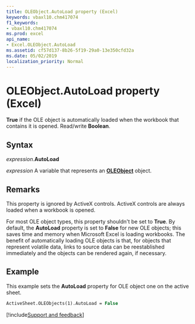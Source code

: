 ```yaml
---
title: OLEObject.AutoLoad property (Excel)
keywords: vbaxl10.chm417074
f1_keywords:
- vbaxl10.chm417074
ms.prod: excel
api_name:
- Excel.OLEObject.AutoLoad
ms.assetid: cf57d137-8b26-5f19-29a0-13e350cfd32a
ms.date: 05/02/2019
localization_priority: Normal
---
```



# OLEObject.AutoLoad property (Excel)

**True** if the OLE object is automatically loaded when the workbook that contains it is opened. Read/write **Boolean**.


## Syntax

_expression_.**AutoLoad**

_expression_ A variable that represents an **[OLEObject](Excel.OLEObject.md)** object.


## Remarks

This property is ignored by ActiveX controls. ActiveX controls are always loaded when a workbook is opened.

For most OLE object types, this property shouldn't be set to **True**. By default, the **AutoLoad** property is set to **False** for new OLE objects; this saves time and memory when Microsoft Excel is loading workbooks. The benefit of automatically loading OLE objects is that, for objects that represent volatile data, links to source data can be reestablished immediately and the objects can be rendered again, if necessary.


## Example

This example sets the **AutoLoad** property for OLE object one on the active sheet.

```vb
ActiveSheet.OLEObjects(1).AutoLoad = False
```




[!include[Support and feedback](~/includes/feedback-boilerplate.md)]